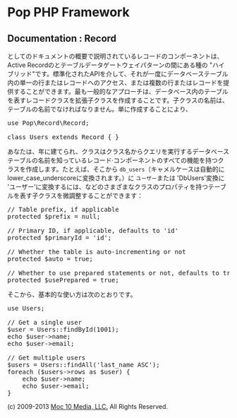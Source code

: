 Pop PHP Framework
=================

Documentation : Record
----------------------

としてのドキュメントの概要で説明されているレコードのコンポーネントは、Active Recordのとテーブルデータゲートウェイパターンの間にある種の "ハイブリッド"です。標準化されたAPIを介して、それが一度にデータベーステーブル内の単一の行またはレコードへのアクセス、または複数の行またはレコードを提供することができます。最も一般的なアプローチは、データベース内のテーブルを表すレコードクラスを拡張子クラスを作成することです。子クラスの名前は、テーブルの名前でなければなりません。単に作成することにより、

<pre>
use Pop\Record\Record;

class Users extends Record { }
</pre>

あなたは、年に建てられ、クラスはクラス名からクエリを実行するデータベーステーブルの名前を知っているレコード·コンポーネントのすべての機能を持つクラスを作成します。たとえば、そこから `db_users`（キャメルケースは自動的にlower_case_underscoreに変換されます。）に `ユーザー`または 'DbUsers'変換に 'ユーザー'に変換するには、などのさまざまなクラスのプロパティを持つテーブルを表す子クラスを微調整することができます：

<pre>
// Table prefix, if applicable
protected $prefix = null;

// Primary ID, if applicable, defaults to 'id'
protected $primaryId = 'id';

// Whether the table is auto-incrementing or not
protected $auto = true;

// Whether to use prepared statements or not, defaults to true
protected $usePrepared = true;
</pre>

そこから、基本的な使い方は次のとおりです。

<pre>
use Users;

// Get a single user
$user = Users::findById(1001);
echo $user->name;
echo $user->email;

// Get multiple users
$users = Users::findAll('last_name ASC');
foreach ($users->rows as $user) {
    echo $user->name;
    echo $user->email;
}
</pre>

(c) 2009-2013 [Moc 10 Media, LLC.](http://www.moc10media.com) All Rights Reserved.
